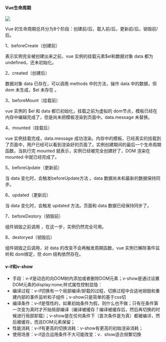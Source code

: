 #### Vue生命周期

![](https://youcai922.github.io/99.src/img/vue生命周期.webp)

Vue 的生命周期总共分为8个阶段：创建前/后，载入前/后，更新前/后，销毁前/后。

1、beforeCreate（创建前）

表示实例完全被创建出来之前，vue 实例的挂载元素$el和数据对象 data 都为 undefined，还未初始化。

2、created（创建后）

数据对象 data 已存在，可以调用 methods 中的方法，操作 data 中的数据，但 dom 未生成，$el 未存在 。

3、beforeMount（挂载前）

vue 实例的 $el 和 data 都已初始化，挂载之前为虚拟的 dom节点，模板已经在内存中编辑完成了，但是尚未把模板渲染到页面中。data.message 未替换。

4、mounted（挂载后）

vue 实例挂载完成，data.message 成功渲染。内存中的模板，已经真实的挂载到了页面中，用户已经可以看到渲染好的页面了。实例创建期间的最后一个生命周期函数，当执行完 mounted 就表示，实例已经被完全创建好了，DOM 渲染在 mounted 中就已经完成了。

5、beforeUpdate（更新前）

当 data 变化时，会触发beforeUpdate方法 。data 数据尚未和最新的数据保持同步。

6、updated（更新后）

当 data 变化时，会触发 updated 方法。页面和 data 数据已经保持同步了。

7、beforeDestory（销毁前）

组件销毁之前调用 ，在这一步，实例仍然完全可用。

8、destoryed（销毁后）

组件销毁之后调用，对 data 的改变不会再触发周期函数，vue 实例已解除事件监听和 dom绑定，但 dom 结构依然存在。

#### v-if和v-show

- 手段：v-if是动态的向DOM树内添加或者删除DOM元素；v-show是通过设置DOM元素的display:none;样式属性控制显隐：
- 编译过程：v-if切换有一个局部编译/卸载的过程，切换过程中合适地销毁和重建内部的事件监听和子组件；v-show只是简单的基于css切
- 编译条件：v-if是惰性的，如果初始条件为假，则什么也不做；只有在条件第一次变为真时才开始局部编译（编译被缓存？编译被缓存后，然后再切换的时候进行局部卸载）；v-show是在任何条件下（首次条件是为真）都被编详，然后被缓存，而且DOM元素保留；
- 性能消耗：v-if有更高的切换消耗：v-show有更高的初始渲染消耗；
- 使用场景：v-if适合运用条件不大可能改变：v．show适合频繁切换